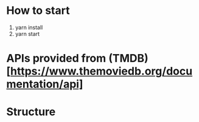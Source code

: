 # How to start
1. yarn install
2. yarn start

# APIs provided from (TMDB)[https://www.themoviedb.org/documentation/api]

# Structure


